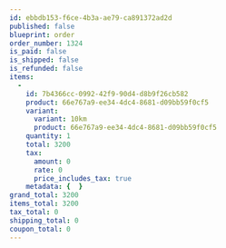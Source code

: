 ```yaml
---
id: ebbdb153-f6ce-4b3a-ae79-ca891372ad2d
published: false
blueprint: order
order_number: 1324
is_paid: false
is_shipped: false
is_refunded: false
items:
  -
    id: 7b4366cc-0992-42f9-90d4-d8b9f26cb582
    product: 66e767a9-ee34-4dc4-8681-d09bb59f0cf5
    variant:
      variant: 10km
      product: 66e767a9-ee34-4dc4-8681-d09bb59f0cf5
    quantity: 1
    total: 3200
    tax:
      amount: 0
      rate: 0
      price_includes_tax: true
    metadata: {  }
grand_total: 3200
items_total: 3200
tax_total: 0
shipping_total: 0
coupon_total: 0
---
```

